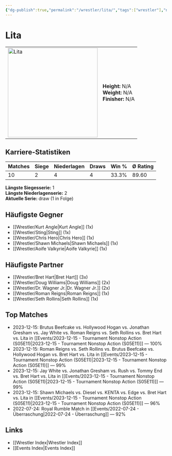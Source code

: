 ```yaml
---
{"dg-publish":true,"permalink":"/wrestler/lita/","tags":["wrestler"],"noteIcon":"","created":"2025-08-11T09:33:19.876+02:00"}
---
```



# Lita

<table>
<tr>
<td><img src="Lita.png" width="280" alt="Lita"></td>
<td>
<b>Height:</b> N/A<br>
<b>Weight:</b> N/A<br>
<b>Finisher:</b> N/A<br>
</td>
</tr>
</table>

## Karriere-Statistiken

| Matches | Siege | Niederlagen | Draws | Win % | Ø Rating |
|---------|-------|-------------|-------|-------|-----------|
| 10 | 2 | 4 | 4 | 33.3% | 89.60 |

**Längste Siegesserie:** 1<br>**Längste Niederlagenserie:** 2<br>**Aktuelle Serie:** draw (1 in Folge)


## Häufigste Gegner
- [[Wrestler/Kurt Angle\|Kurt Angle]] (1x)
- [[Wrestler/Sting\|Sting]] (1x)
- [[Wrestler/Chris Hero\|Chris Hero]] (1x)
- [[Wrestler/Shawn Michaels\|Shawn Michaels]] (1x)
- [[Wrestler/Aoife Valkyrie\|Aoife Valkyrie]] (1x)

## Häufigste Partner
- [[Wrestler/Bret Hart\|Bret Hart]] (3x)
- [[Wrestler/Doug Williams\|Doug Williams]] (2x)
- [[Wrestler/Dr. Wagner Jr.\|Dr. Wagner Jr.]] (2x)
- [[Wrestler/Roman Reigns\|Roman Reigns]] (1x)
- [[Wrestler/Seth Rollins\|Seth Rollins]] (1x)

## Top Matches
- 2023-12-15: Brutus Beefcake vs. Hollywood Hogan vs. Jonathan Gresham vs. Jay White vs. Roman Reigns vs. Seth Rollins vs. Bret Hart vs. Lita in [[Events/2023-12-15 - Tournament Nonstop Action (S05E11)\|2023-12-15 - Tournament Nonstop Action (S05E11)]] — 100%
- 2023-12-15: Roman Reigns vs. Seth Rollins vs. Brutus Beefcake vs. Hollywood Hogan vs. Bret Hart vs. Lita in [[Events/2023-12-15 - Tournament Nonstop Action (S05E11)\|2023-12-15 - Tournament Nonstop Action (S05E11)]] — 99%
- 2023-12-15: Jay White vs. Jonathan Gresham vs. Rush vs. Tommy End vs. Bret Hart vs. Lita in [[Events/2023-12-15 - Tournament Nonstop Action (S05E11)\|2023-12-15 - Tournament Nonstop Action (S05E11)]] — 99%
- 2023-12-15: Shawn Michaels vs. Diesel vs. KENTA vs. Edge vs. Bret Hart vs. Lita in [[Events/2023-12-15 - Tournament Nonstop Action (S05E11)\|2023-12-15 - Tournament Nonstop Action (S05E11)]] — 96%
- 2022-07-24: Royal Rumble Match in [[Events/2022-07-24 - Überraschung\|2022-07-24 - Überraschung]] — 92%

## Links
- [[Wrestler Index\|Wrestler Index]]
- [[Events Index\|Events Index]]
